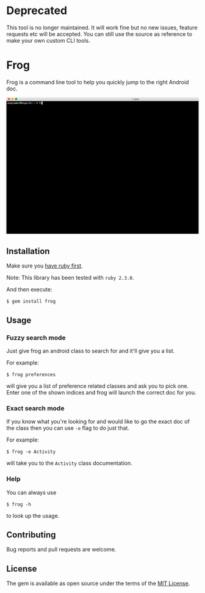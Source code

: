 # Deprecated
This tool is no longer maintained. It will work fine but no new issues, feature requests etc will be accepted. You can still use the source as reference to make your own custom CLI tools.


# Frog

Frog is a command line tool to help you quickly jump to the right Android doc.

![Frog demo](https://raw.githubusercontent.com/anupcowkur/frog/master/frog_demo.gif)

## Installation

Make sure you [have ruby first](https://www.ruby-lang.org/en/documentation/installation/). 

Note: This library has been tested with `ruby 2.3.0`.

And then execute:

	$ gem install frog

## Usage
### Fuzzy search mode
Just give frog an android class to search for and it'll give you a list.

For example:

	$ frog preferences

will give you a list of preference related classes and ask you to pick one. Enter one of the shown indices and frog will launch the correct doc for you.

### Exact search mode
If you know what you're looking for and would like to go the exact doc of the class then you can use `-e` flag to do just that.

For example:

	$ frog -e Activity

will take you to the `Activity` class documentation.

### Help
You can always use

	$ frog -h 

to look up the usage.

## Contributing

Bug reports and pull requests are welcome.


## License

The gem is available as open source under the terms of the [MIT License](http://opensource.org/licenses/MIT).

